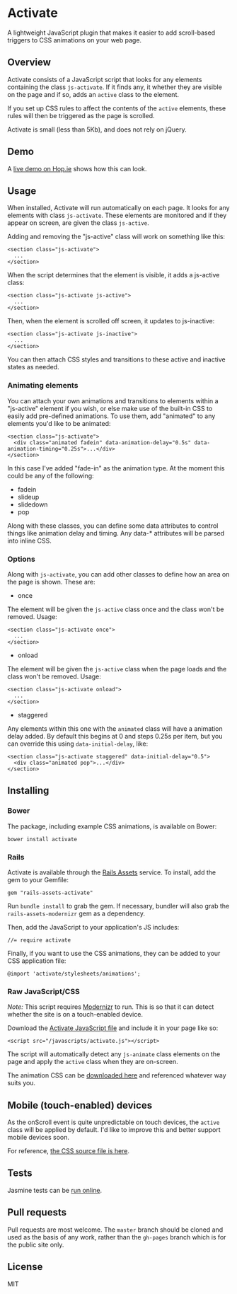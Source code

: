 # Activate

A lightweight JavaScript plugin that makes it easier to add scroll-based triggers to CSS animations on your web page.

## Overview

Activate consists of a JavaScript script that looks for any elements containing the class `js-activate`. If it finds any, it whether they are visible on the page and if so, adds an `active` class to the element.

If you set up CSS rules to affect the contents of the `active` elements, these rules will then be triggered as the page is scrolled.

Activate is small (less than 5Kb), and does not rely on jQuery.

## Demo

A [live demo on Hop.ie](http://hop.ie/activate) shows how this can look.

## Usage

When installed, Activate will run automatically on each page. It looks for any elements with class `js-activate`. These elements are monitored and if they appear on screen, are given the class `js-active`.

Adding and removing the "js-active" class will work on something like this:

	<section class="js-activate">
	  ...
	</section>

When the script determines that the element is visible, it adds a js-active class:

	<section class="js-activate js-active">
	  ...
	</section>

Then, when the element is scrolled off screen, it updates to js-inactive:

	<section class="js-activate js-inactive">
	  ...
	</section>

You can then attach CSS styles and transitions to these active and inactive states as needed.

### Animating elements

You can attach your own animations and transitions to elements within a "js-active" element if you wish, or else make use of the built-in CSS to easily add pre-defined animations. To use them, add "animated" to any elements you'd like to be animated:

	<section class="js-activate">
	  <div class="animated fadein" data-animation-delay="0.5s" data-animation-timing="0.25s">...</div>
	</section>

In this case I've added "fade-in" as the animation type. At the moment this could be any of the following:

* fadein
* slideup
* slidedown
* pop

Along with these classes, you can define some data attributes to control things like animation delay and timing. Any data-* attributes will be parsed into inline CSS.

### Options

Along with `js-activate`, you can add other classes to define how an area on the page is shown. These are:

* once

The element will be given the `js-active` class once and the class won't be removed. Usage:

	<section class="js-activate once">
	  ...
	</section>

* onload

The element will be given the `js-active` class when the page loads and the class won't be removed. Usage:

	<section class="js-activate onload">
	  ...
	</section>

* staggered

Any elements within this one with the `animated` class will have a animation delay added. By default this begins at 0 and steps 0.25s per item, but you can override this using `data-initial-delay`, like:

	<section class="js-activate staggered" data-initial-delay="0.5">
	  <div class="animated pop">...</div>
	</section>

## Installing

### Bower

The package, including example CSS animations, is available on Bower:

    bower install activate

### Rails

Activate is available through the [Rails Assets](http://rails-assets.org) service. To install, add the gem to your Gemfile:

    gem "rails-assets-activate"

Run `bundle install` to grab the gem. If necessary, bundler will also grab the `rails-assets-modernizr` gem as a dependency.

Then, add the JavaScript to your application's JS includes:

    //= require activate

Finally, if you want to use the CSS animations, they can be added to your CSS application file:

    @import 'activate/stylesheets/animations';

### Raw JavaScript/CSS

*Note:* This script requires [Modernizr](http://modernizr.com) to run. This is so that it can detect whether the site is on a touch-enabled device.

Download the [Activate JavaScript file](https://github.com/donovanh/activate/blob/gh-pages/javascripts/activate.js) and include it in your page like so:

    <script src="/javascripts/activate.js"></script>

The script will automatically detect any `js-animate` class elements on the page and apply the `active` class when they are on-screen.

The animation CSS can be [downloaded here](https://github.com/donovanh/activate/blob/gh-pages/stylesheets/animations.css) and referenced whatever way suits you.

## Mobile (touch-enabled) devices 

As the onScroll event is quite unpredictable on touch devices, the `active` class will be applied by default. I'd like to improve this and better support mobile devices soon.

For reference, [the CSS source file is here](https://github.com/donovanh/activate/blob/gh-pages/stylesheets/animations.css).

## Tests

Jasmine tests can be [run online](http://hop.ie/activate/test/).

## Pull requests

Pull requests are most welcome. The `master` branch should be cloned and used as the basis of any work, rather than the `gh-pages` branch which is for the public site only.

## License

MIT